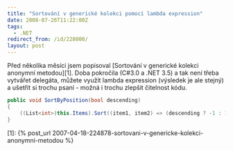 ```yaml
---
title: "Sortování v generické kolekci pomocí lambda expression"
date: 2008-07-26T11:22:00Z
tags:
  - .NET
redirect_from: /id/228000/
layout: post
---
```

Před několika měsíci jsem popisoval [Sortování v generické kolekci anonymní metodou][1]. Doba pokročila (C#3.0 a .NET 3.5) a tak není třeba vytvářet delegáta, můžete využít lambda expression (výsledek je ale stejný) a ušetřit si trochu psaní - možná i trochu zlepšit čitelnost kódu.


```csharp
public void SortByPosition(bool descending)
{
    ((List<int>)this.Items).Sort((item1, item2) => (descending ? -1 : 1) * item1.CompareTo(item2));
}
```

[1]: {% post_url 2007-04-18-224878-sortovani-v-genericke-kolekci-anonymni-metodou %}